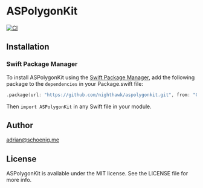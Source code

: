 # ASPolygonKit

[![CI](https://github.com/nighthawk/ASPolygonKit/actions/workflows/swift.yml/badge.svg)](https://github.com/nighthawk/ASPolygonKit/actions/workflows/swift.yml)

## Installation

### Swift Package Manager

To install ASPolygonKit using the [Swift Package Manager](https://swift.org/package-manager/), add the following package to the `dependencies` in your Package.swift file:

```swift
.package(url: "https://github.com/nighthawk/aspolygonkit.git", from: "0.3.0")
```

Then `import ASPolygonKit` in any Swift file in your module.

## Author

adrian@schoenig.me

## License

ASPolygonKit is available under the MIT license. See the LICENSE file for more info.
